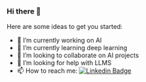 ### Hi there 👋


Here are some ideas to get you started:

- 🔭 I’m currently working on AI
- 🌱 I’m currently learning deep learning
- 👯 I’m looking to collaborate on AI projects
- 🤔 I’m looking for help with LLMS
- 📫 How to reach me: [![Linkedin Badge](https://img.shields.io/badge/-med-azi?style=flat&logo=Linkedin&logoColor=white&link=https://www.linkedin.com/in/mohamed-aziz-benlazreg)](https://www.linkedin.com/in/mohamed-aziz-benlazreg)

